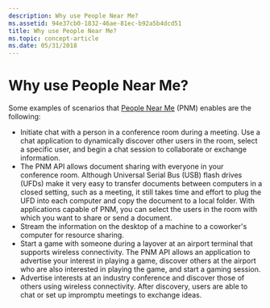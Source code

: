 ```yaml
---
description: Why use People Near Me?
ms.assetid: 94e37cb0-1832-46ae-81ec-b92a5b4dcd51
title: Why use People Near Me?
ms.topic: concept-article
ms.date: 05/31/2018
---
```


# Why use People Near Me?

Some examples of scenarios that [People Near Me](about-people-near-me.md) (PNM) enables are the following:

-   Initiate chat with a person in a conference room during a meeting. Use a chat application to dynamically discover other users in the room, select a specific user, and begin a chat session to collaborate or exchange information.
-   The PNM API allows document sharing with everyone in your conference room. Although Universal Serial Bus (USB) flash drives (UFDs) make it very easy to transfer documents between computers in a closed setting, such as a meeting, it still takes time and effort to plug the UFD into each computer and copy the document to a local folder. With applications capable of PNM, you can select the users in the room with which you want to share or send a document.
-   Stream the information on the desktop of a machine to a coworker's computer for resource sharing.
-   Start a game with someone during a layover at an airport terminal that supports wireless connectivity. The PNM API allows an application to advertise your interest in playing a game, discover others at the airport who are also interested in playing the game, and start a gaming session.
-   Advertise interests at an industry conference and discover those of others using wireless connectivity. After discovery, users are able to chat or set up impromptu meetings to exchange ideas.

 

 



